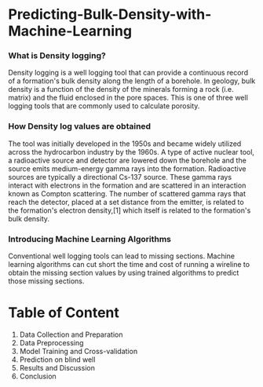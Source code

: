 # Predicting-Bulk-Density-with-Machine-Learning
### What is Density logging?
Density logging is a well logging tool that can provide a continuous record of a formation's bulk density along the length of a borehole. In geology, bulk density is a function of the density of the minerals forming a rock (i.e. matrix) and the fluid enclosed in the pore spaces. This is one of three well logging tools that are commonly used to calculate porosity.

### How Density log values are obtained
The tool was initially developed in the 1950s and became widely utilized across the hydrocarbon industry by the 1960s. A type of active nuclear tool, a radioactive source and detector are lowered down the borehole and the source emits medium-energy gamma rays into the formation. Radioactive sources are typically a directional Cs-137 source. These gamma rays interact with electrons in the formation and are scattered in an interaction known as Compton scattering. The number of scattered gamma rays that reach the detector, placed at a set distance from the emitter, is related to the formation's electron density,[1] which itself is related to the formation's bulk density.

### Introducing Machine Learning Algorithms
Conventional well logging tools can lead to missing sections. Machine learning algorithms can cut short the time and cost of running a wireline to obtain the missing section values by using trained algorithms to predict those missing sections. 

# Table of Content
1. Data Collection and Preparation
2. Data Preprocessing
3. Model Training and Cross-validation
4. Prediction on blind well
5. Results and Discussion
6. Conclusion
